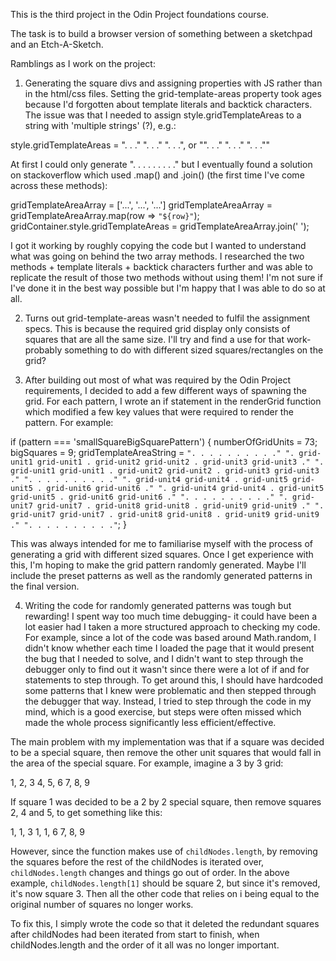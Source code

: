 This is the third project in the Odin Project foundations course.

The task is to build a browser version of something between a sketchpad and an Etch-A-Sketch.

Ramblings as I work on the project:

1. Generating the square divs and assigning properties with JS rather than in the html/css files. Setting the grid-template-areas property took ages because I'd forgotten about template literals and backtick characters. The issue was that I needed to assign style.gridTemplateAreas to a string with 'multiple strings' (?), e.g.:

style.gridTemplateAreas =
  ". . ."
  ". . ."
  ". . .", or "". . ." ". . ." ". . .""

At first I could only generate ". . . . . . . . ." but I eventually found a solution on stackoverflow which used .map() and .join() (the first time I've come across these methods): 

gridTemplateAreaArray = ['...', '...', '...']
gridTemplateAreaArray = gridTemplateAreaArray.map(row => `"${row}"`);
gridContainer.style.gridTemplateAreas = gridTemplateAreaArray.join(' ');

I got it working by roughly copying the code but I wanted to understand what was going on behind the two array methods. I researched the two methods + template literals + backtick characters further and was able to replicate the result of those two methods without using them! I'm not sure if I've done it in the best way possible but I'm happy that I was able to do so at all.

2. Turns out grid-template-areas wasn't needed to fulfil the assignment specs. This is because the required grid display only consists of squares that are all the same size. I'll try and find a use for that work- probably something to do with different sized squares/rectangles on the grid?

3. After building out most of what was required by the Odin Project requirements, I decided to add a few different ways of spawning the grid. For each pattern, I wrote an if statement in the renderGrid function which modified a few key values that were required to render the pattern. For example:

if (pattern === 'smallSquareBigSquarePattern') {
  numberOfGridUnits = 73;
  bigSquares = 9;
  gridTemplateAreaString =
    `". . . . . . . . . ."
    ". grid-unit1 grid-unit1 . grid-unit2 grid-unit2 . grid-unit3 grid-unit3 ."
    ". grid-unit1 grid-unit1 . grid-unit2 grid-unit2 . grid-unit3 grid-unit3 ."
    ". . . . . . . . . ."
    ". grid-unit4 grid-unit4 . grid-unit5 grid-unit5 . grid-unit6 grid-unit6 ."
    ". grid-unit4 grid-unit4 . grid-unit5 grid-unit5 . grid-unit6 grid-unit6 ."
    ". . . . . . . . . ."
    ". grid-unit7 grid-unit7 . grid-unit8 grid-unit8 . grid-unit9 grid-unit9 ."
    ". grid-unit7 grid-unit7 . grid-unit8 grid-unit8 . grid-unit9 grid-unit9 ."
    ". . . . . . . . . ."`;
}

This was always intended for me to familiarise myself with the process of generating a grid with different sized squares. Once I get experience with this, I'm hoping to make the grid pattern randomly generated. Maybe I'll include the preset patterns as well as the randomly generated patterns in the final version.

4. Writing the code for randomly generated patterns was tough but rewarding! I spent way too much time debugging- it could have been a lot easier had I taken a more structured approach to checking my code. For example, since a lot of the code was based around Math.random, I didn't know whether each time I loaded the page that it would present the bug that I needed to solve, and I didn't want to step through the debugger only to find out it wasn't since there were a lot of if and for statements to step through. To get around this, I should have hardcoded some patterns that I knew were problematic and then stepped through the debugger that way. Instead, I tried to step through the code in my mind, which is a good exercise, but steps were often missed which made the whole process significantly less efficient/effective. 

The main problem with my implementation was that if a square was decided to be a special square, then remove the other unit squares that would fall in the area of the special square. For example, imagine a 3 by 3 grid:

1, 2, 3
4, 5, 6
7, 8, 9

If square 1 was decided to be a 2 by 2 special square, then remove squares 2, 4 and 5, to get something like this:

1, 1, 3
1, 1, 6
7, 8, 9

However, since the function makes use of `childNodes.length`, by removing the squares before the rest of the childNodes is iterated over, `childNodes.length` changes and things go out of order. In the above example, `childNodes.length[1]` should be square 2, but since it's removed, it's now square 3. Then all the other code that relies on i being equal to the original number of squares no longer works.

To fix this, I simply wrote the code so that it deleted the redundant squares after childNodes had been iterated from start to finish, when childNodes.length and the order of it all was no longer important.